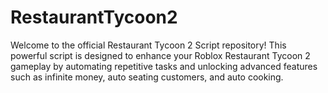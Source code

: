 # RestaurantTycoon2
Welcome to the official Restaurant Tycoon 2 Script repository! This powerful script is designed to enhance your Roblox Restaurant Tycoon 2 gameplay by automating repetitive tasks and unlocking advanced features such as infinite money, auto seating customers, and auto cooking.
